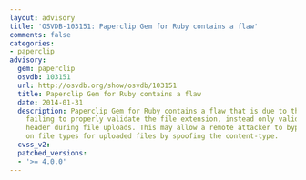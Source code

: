 ```yaml
---
layout: advisory
title: 'OSVDB-103151: Paperclip Gem for Ruby contains a flaw'
comments: false
categories:
- paperclip
advisory:
  gem: paperclip
  osvdb: 103151
  url: http://osvdb.org/show/osvdb/103151
  title: Paperclip Gem for Ruby contains a flaw
  date: 2014-01-31
  description: Paperclip Gem for Ruby contains a flaw that is due to the application
    failing to properly validate the file extension, instead only validating the Content-Type
    header during file uploads. This may allow a remote attacker to bypass restrictions
    on file types for uploaded files by spoofing the content-type.
  cvss_v2: 
  patched_versions:
  - '>= 4.0.0'
---
```

